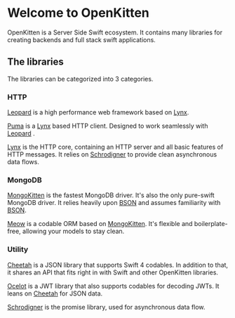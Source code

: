 # Welcome to OpenKitten

OpenKitten is a Server Side Swift ecosystem. It contains many libraries for creating backends and full stack swift applications.

## The libraries

The libraries can be categorized into 3 categories.

### HTTP

[Leopard](/leopard/index.md) is a high performance web framework based on [Lynx](/lynx/index.md).

[Puma](/puma/index.md) is a [Lynx](/lynx/index.md) based HTTP client. Designed to work seamlessly with [Leopard](/leopard/index.md) .

[Lynx](/lynx/index.md) is the HTTP core, containing an HTTP server and all basic features of HTTP messages. It relies on [Schrodigner](/schrodinger/index.md) to provide clean asynchronous data flows.

### MongoDB

[MongoKitten](/mongokitten/index.md) is the fastest MongoDB driver. It's also the only pure-swift MongoDB driver. It relies heavily upon [BSON](/bson/index.md) and assumes familiarity with [BSON](/bson/index.md).

[Meow](/meow/index.md) is a codable ORM based on [MongoKitten](/mongokitten/index.md). It's flexible and boilerplate-free, allowing your models to stay clean.

### Utility

[Cheetah](/cheetah/index.md) is a JSON library that supports Swift 4 codables. In addition to that, it shares an API that fits right in with Swift and other OpenKitten libraries.

[Ocelot](/ocelot/index.md) is a JWT library that also supports codables for decoding JWTs. It leans on [Cheetah](/cheetah/index.md) for JSON data.

[Schrodigner](/schrodinger/index.md) is the promise library, used for asynchronous data flow.
